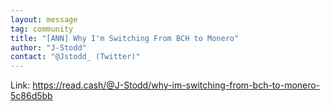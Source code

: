 ```yaml
---
layout: message
tag: community
title: "[ANN] Why I'm Switching From BCH to Monero"
author: "J-Stodd"	
contact: "@Jstodd_ (Twitter)"
---
```


Link: https://read.cash/@J-Stodd/why-im-switching-from-bch-to-monero-5c86d5bb

